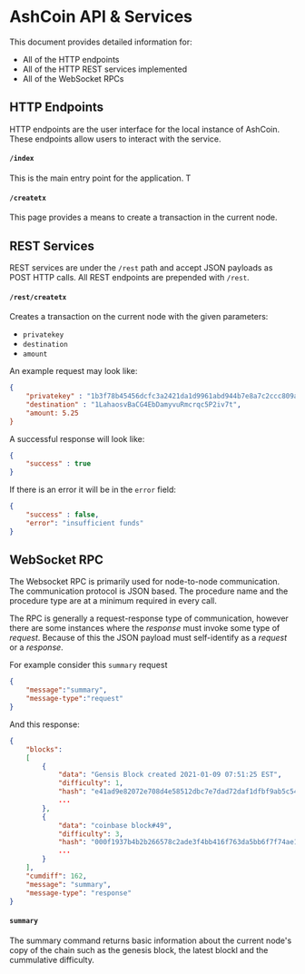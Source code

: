 # AshCoin API & Services

This document provides detailed information for:

* All of the HTTP endpoints
* All of the HTTP REST services implemented 
* All of the WebSocket RPCs

## HTTP Endpoints

HTTP endpoints are the user interface for the local instance of AshCoin. These endpoints allow users to interact with the service. 

#### `/index`

This is the main entry point for the application. T

#### `/createtx`

This page provides a means to create a transaction in the current node. 

## REST Services

REST services are under the `/rest` path and accept JSON payloads as POST HTTP calls. All REST endpoints are prepended with `/rest`.

#### `/rest/createtx`

Creates a transaction on the current node with the given parameters:

* `privatekey`
* `destination`
* `amount`

An example request may look like: 

```json
{
    "privatekey" : "1b3f78b45456dcfc3a2421da1d9961abd944b7e8a7c2ccc809a7ea92e200eeb1h",
    "destination" : "1LahaosvBaCG4EbDamyvuRmcrqc5P2iv7t",
    "amount: 5.25
}
```

A successful response will look like: 

```json
{
    "success" : true
}
```

If there is an error it will be in the `error` field:
```json
{
    "success" : false,
    "error": "insufficient funds"
}
```

## WebSocket RPC

The Websocket RPC is primarily used for node-to-node communication. The communication protocol is JSON based. The procedure name and the procedure type are at a minimum required in every call.

The RPC is generally a request-response type of communication, however there are some instances where the *response* must invoke some type of *request*. Because of this the JSON payload must self-identify as a *request* or a *response*. 

For example consider this `summary` request

```json
{
    "message":"summary",
    "message-type":"request"
}
```

And this response:

```json
{
    "blocks": 
    [
        {
            "data": "Gensis Block created 2021-01-09 07:51:25 EST",
            "difficulty": 1,
            "hash": "e41ad9e82072e708d4e58512dbc7e7dad72daf1dfbf9ab5c547fbd82f5a49824",
            ...
        },
        {
            "data": "coinbase block#49",
            "difficulty": 3,
            "hash": "000f1937b4b2b266578c2ade3f4bb416f763da5bb6f7f74ae1e0e0625495fd14",
            ...
        }
    ],
    "cumdiff": 162,
    "message": "summary",
    "message-type": "response"
}
```

#### `summary`

The summary command returns basic information about the current node's copy of the chain such as the genesis block, the latest blockl and the cummulative difficulty.

